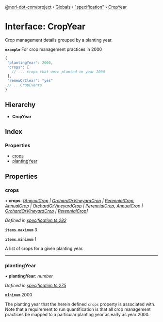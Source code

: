 [@nori-dot-com/project](../README.md) › [Globals](../globals.md) › ["specification"](../modules/_specification_.md) › [CropYear](_specification_.cropyear.md)

# Interface: CropYear

Crop management details grouped by a planting year.

**`example`** <caption>For crop management practices in 2000</caption>

```js
{
 "plantingYear": 2000,
 "crops": [
   // ... crops that were planted in year 2000
 ],
 "renewOrClear": "yes"
 // ...CropEvents
}
```

## Hierarchy

* **CropYear**

## Index

### Properties

* [crops](_specification_.cropyear.md#crops)
* [plantingYear](_specification_.cropyear.md#plantingyear)

## Properties

###  crops

• **crops**: *[[AnnualCrop](_specification_.annualcrop.md) | [OrchardOrVineyardCrop](_specification_.orchardorvineyardcrop.md) | [PerennialCrop](_specification_.perennialcrop.md), [AnnualCrop](_specification_.annualcrop.md) | [OrchardOrVineyardCrop](_specification_.orchardorvineyardcrop.md) | [PerennialCrop](_specification_.perennialcrop.md), [AnnualCrop](_specification_.annualcrop.md) | [OrchardOrVineyardCrop](_specification_.orchardorvineyardcrop.md) | [PerennialCrop](_specification_.perennialcrop.md)]*

*Defined in [specification.ts:282](https://github.com/nori-dot-eco/nori-dot-com/blob/1de928d/packages/project/src/specification.ts#L282)*

**`items.maximum`** 3

**`items.minimum`** 1

A list of crops for a given planting year.

___

###  plantingYear

• **plantingYear**: *number*

*Defined in [specification.ts:275](https://github.com/nori-dot-eco/nori-dot-com/blob/1de928d/packages/project/src/specification.ts#L275)*

**`minimum`** 2000

The planting year that the herein defined `crops` property is associated with. Note that a requirement to run quantification is that all crop management practices be mapped to a particular planting year as early as year 2000.

